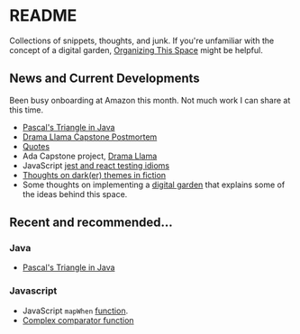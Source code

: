 # README

Collections of snippets, thoughts, and junk. If you're unfamiliar with the concept of a digital garden, [Organizing This Space](Digital_Garden_Thoughts/dg3_organizaing_this_space.md) might be helpful.

## News and Current Developments

Been busy onboarding at Amazon this month. Not much work I can share at this time.

- [Pascal's Triangle in Java](Java/pascals_triangle.md)
- [Drama Llama Capstone Postmortem](Ada_Capstone_Documentation/Drama_Llama_Postmortem.md)
- [Quotes](Overthinking_Media/Quotes.md)
- Ada Capstone project, [Drama Llama](Ada_Capstone_Documentation/drama_llama_draft_2022-12-11.md)
- JavaScript [jest and react testing idioms](Javascript/jest_testing_notes.md)
- [Thoughts on dark(er) themes in fiction](Overthinking_Media/supergiant_nona_lee.md)
- Some thoughts on implementing a [digital garden](Digital_Garden_Thoughts/dg1-digita-garden-notes.md) that explains some of the ideas behind this space.

## Recent and recommended...

### Java

- [Pascal's Triangle in Java](Java/pascals_triangle.md)

### Javascript

- JavaScript `mapWhen` [function](Javascript/map_mutate.md).
- [Complex comparator function](Javascript/comparator_functions.md)
